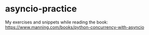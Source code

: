 # asyncio-practice
My exercises and snippets while reading the book: https://www.manning.com/books/python-concurrency-with-asyncio
